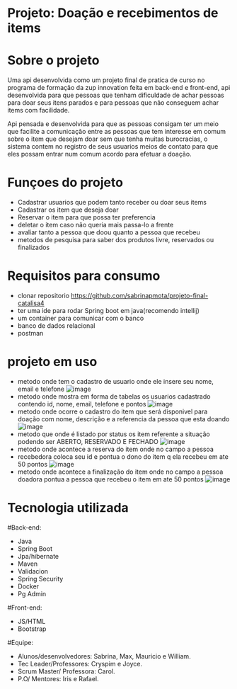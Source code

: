 # Projeto: Doação e recebimentos de items

# Sobre o projeto

Uma api desenvolvida como um projeto final de pratica de curso no programa de formação da zup innovation feita em back-end e front-end, api desenvolvida para que pessoas que tenham dificuldade de achar pessoas para doar seus itens parados e para pessoas que não conseguem achar items com facilidade.

Api pensada e desenvolvida para que as pessoas consigam ter um meio que facilite a comunicação entre as pessoas que tem interesse em comum sobre o item que desejam
doar sem que tenha muitas burocracias, o sistema contem no registro de seus usuarios meios de contato para que eles possam entrar num comum acordo para efetuar a doação. 


# Funçoes do projeto

+ Cadastrar usuarios que podem tanto receber ou doar seus items
+ Cadastrar os item que deseja doar
+ Reservar o item para que possa ter preferencia 
+ deletar o item caso não queria mais passa-lo a frente
+ avaliar tanto a pessoa que doou quanto a pessoa que recebeu
+ metodos de pesquisa para saber dos produtos livre, reservados ou finalizados

# Requisitos para consumo

+ clonar repositorio https://github.com/sabrinapmota/projeto-final-catalisa4
+ ter uma ide para rodar Spring boot em java(recomendo intellij)
+ um container para comunicar com o banco
+ banco de dados relacional
+ postman

# projeto em uso
+ metodo onde tem o cadastro de usuario onde ele insere seu nome, email e telefone
![image](https://user-images.githubusercontent.com/97555758/198348806-a229c631-2291-44ca-87b8-4a16ea06d88b.png)
+ metodo onde mostra em forma de tabelas os usuarios cadastrado contendo id, nome, email, telefone e pontos
![image](https://user-images.githubusercontent.com/97555758/198348998-d5e5b2f9-5ab7-42d2-8e9a-468f0bd8a725.png)
+ metodo onde ocorre o cadastro do item que será disponivel para doação com nome, descrição e a referencia da pessoa que esta doando
![image](https://user-images.githubusercontent.com/97555758/198349658-de400288-7f53-477c-b0c8-cc8d7f568390.png)
+ metodo que onde é listado por status os item referente a situação podendo ser ABERTO, RESERVADO E FECHADO
![image](https://user-images.githubusercontent.com/97555758/198349813-b7b23399-75ba-42f4-af95-2908a1f50348.png)
+ metodo onde acontece a reserva do item onde no campo a pessoa 
+ recebedora coloca seu id e pontua o dono do item q ela recebeu em ate 50 pontos
![image](https://user-images.githubusercontent.com/97555758/198350121-a4dd0199-8a50-4daf-beee-7773af660663.png)
+ metodo onde acontece a finalização do item onde no campo a pessoa doadora pontua a pessoa que recebeu o item em ate 50 pontos
![image](https://user-images.githubusercontent.com/97555758/198350166-a3bd4c42-d5cd-4024-b797-c2f9737d1b81.png)



# Tecnologia utilizada

#Back-end:
+ Java
+ Spring Boot
+ Jpa/hibernate
+ Maven
+ Validacion
+ Spring Security
+ Docker
+ Pg Admin

#Front-end:
+ JS/HTML
+ Bootstrap

#Equipe:

+ Alunos/desenvolvedores: Sabrina, Max, Mauricio e William.
+ Tec Leader/Professores: Cryspim e Joyce.
+ Scrum Master/ Professora: Carol.
+ P.O/ Mentores: Iris e Rafael.
